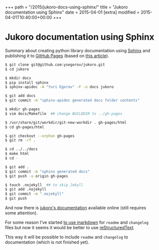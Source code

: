 +++
path = "/2015/jukoro-docs-using-sphinx/"
title = "Jukoro documentation using Sphinx"
date = 2015-04-01
[extra]
modified = 2015-04-01T10:40:00+00:00
+++
# Jukoro documentation using Sphinx


Summary about creating python library documentation using [Sphinx][sphinx] and
publishing it to [GitHub Pages][ghp] (based on [this article][1]).

```bash
$ git clone git@github.com:ysegorov/jukoro.git
$ cd jukoro

$ mkdir docs
$ pip install sphinx
$ sphinx-apidoc -A "Yuri Egorov" -F -o docs jukoro

$ git add docs
$ git commit -m "sphinx-apidoc generated docs folder contents"

$ mkdir gh-pages
$ vim docs/Makefile  ## change BUILDDIR to ../gh-pages

$ /usr/share/git/workdir/git-new-workdir . gh-pages/html
$ cd gh-pages/html

$ git checkout --orphan gh-pages
$ git rm -rf .

$ cd ../../docs
$ make html
$ cd -

$ git add .
$ git commit -m "sphinx generated docs"
$ git push -u origin gh-pages

$ touch .nojekyll  ## to skip Jekyll
$ git add .nojekyll
$ git commit -m ".nojekyll"
$ git push
```


And now there is [jukoro's documentation][2] available online (still requires
some attention).

For some reason I've started [to use markdown][3] for ``readme`` and ``changelog``
files but now it seems it would be better to use [reStructuredText][4].

This way it will be possible to include ``readme`` and ``changelog`` to
documentation (which is not finished yet).


[sphinx]: http://sphinx-doc.org/
[ghp]: https://pages.github.com/
[1]: http://raxcloud.blogspot.co.uk/2013/02/documenting-python-code-using-sphinx.html
[2]: https://ysegorov.github.io/jukoro
[3]: /2015/markdown-live/
[4]: http://docutils.sourceforge.net/rst.html

